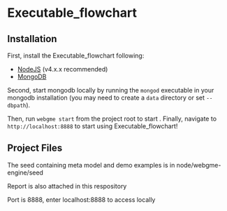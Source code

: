 # Executable_flowchart
## Installation
First, install the Executable_flowchart following:
- [NodeJS](https://nodejs.org/en/) (v4.x.x recommended)
- [MongoDB](https://www.mongodb.com/)

Second, start mongodb locally by running the `mongod` executable in your mongodb installation (you may need to create a `data` directory or set `--dbpath`).

Then, run `webgme start` from the project root to start . Finally, navigate to `http://localhost:8888` to start using Executable_flowchart!

## Project Files
The seed containing meta model and demo examples is in node/webgme-engine/seed

Report is also attached in this respository

Port is 8888, enter localhost:8888 to access locally
